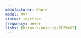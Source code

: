 ```yaml
---
manufacturer: Shure
model: MV7
status: inactive
frequency: never
links: [https://amzn.to/3FZW4K7]
---
```

